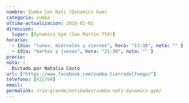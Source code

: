 ```yaml
---
nombre: Zumba Con Nati (Dynamics Gym)
categoria: zumba
ultima-actualizacion: 2016-02-02
direccion: 
  lugar: [Dynamics Gym (San Martín 754)]
horario: 
  - {dia: "lunes, miércoles y viernes", hora: "17:30", nota: "" }
  - {dia: "martes y jueves", hora: "21:30", nota: "" }
precio: 
nota: | 
  Dictado por Natalia Couto
url: ["https://www.facebook.com/zumba.tierradelfuego/"]
telefono: [421704]
email: 
permalink: /rio-grande/entidades/zumba-nati-dynamics-gym/
---
```

